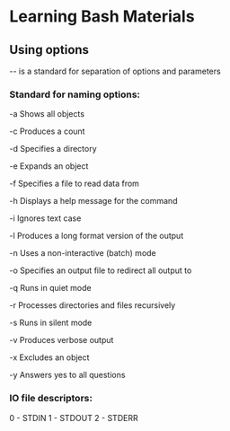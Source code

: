 # Learning Bash Materials

## Using options
-- is a standard for separation of options and parameters

### Standard for naming options:
-a            Shows all objects

-c            Produces a count

-d            Specifies a directory

-e            Expands an object

-f             Specifies a file to read data from

-h            Displays a help message for the command

-i             Ignores text case

-l             Produces a long format version of the output

-n            Uses a non-interactive (batch) mode

-o            Specifies an output file to redirect all output to

-q            Runs in quiet mode

-r             Processes directories and files recursively

-s            Runs in silent mode

-v            Produces verbose output

-x            Excludes an object

-y            Answers yes to all questions

### IO file descriptors:
0 - STDIN
1 - STDOUT
2 - STDERR
